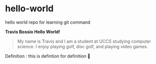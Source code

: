 # hello-world
hello world repo for learning git command

**Travis Bossio Hello World!**
>My name is Travis and I am a student at UCCS studying computer science.
>I enjoy playing golf, disc golf, and playing video games.

Definition
  : this is defintion for definition 🤔
